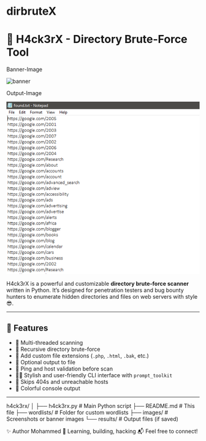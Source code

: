 # dirbruteX

# 🚀 H4ck3rX - Directory Brute-Force Tool

Banner-Image

![banner](images/banner.png)

Output-Image

![banner](images/image2.PNG)

H4ck3rX is a powerful and customizable **directory brute-force scanner** written in Python. It’s designed for penetration testers and bug bounty hunters to enumerate hidden directories and files on web servers with style 😎.

---

## 🧠 Features

- 🧵 Multi-threaded scanning
- 🔁 Recursive directory brute-force
- 🧾 Add custom file extensions (`.php`, `.html`, `.bak`, etc.)
- 💾 Optional output to file
- 🔎 Ping and host validation before scan
- 🧑‍💻 Stylish and user-friendly CLI interface with `prompt_toolkit`
- 🚫 Skips 404s and unreachable hosts
- 🎨 Colorful console output

---

h4ck3rx/
│
├── h4ck3rx.py           # Main Python script
├── README.md            # This file
├── wordlists/           # Folder for custom wordlists
├── images/              # Screenshots or banner images
└── results/             # Output files (if saved)

✨ Author
Mohammed
🧠 Learning, building, hacking
📬 Feel free to connect!